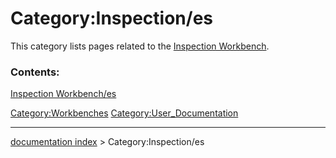 # Category:Inspection/es
This category lists pages related to the [Inspection Workbench](Inspection_Workbench.md).

### Contents:

[Inspection Workbench/es](Inspection_Workbench/es.md)

[Category:Workbenches](Category:Workbenches.md) [Category:User\_Documentation](Category:User_Documentation.md)

---
[documentation index](../README.md) > Category:Inspection/es
